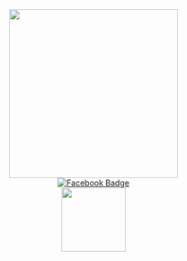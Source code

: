 <div id="header" align="center">
  <img src="https://media.giphy.com/media/HEPwfdu6T6svpPE1eN/giphy.gif" width="300"/>
<div id="badges">
<a href="https://www.facebook.com/profile.php?id=100000890633719">
  <img src="https://img.shields.io/badge/Facebook-blue?style=for-the-badge&logo=facebook&logoColor=white" alt="Facebook Badge"/>
</a>
</div>
<img src="https://komarev.com/ghpvc/?username=IevgeniiaMelnyk&style=flat-square&color=blue" alt="" width="114"/>
</div>
